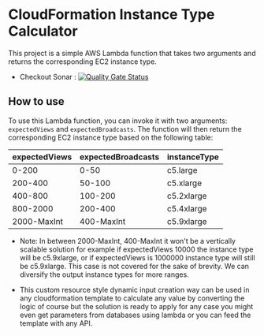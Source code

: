 # CloudFormation Instance Type Calculator

This project is a simple AWS Lambda function that takes two arguments and returns the corresponding EC2 instance type.

* Checkout Sonar : [![Quality Gate Status](https://sonarcloud.io/api/project_badges/measure?project=ekingunoncu_cloudformationcalculator&metric=alert_status)](https://sonarcloud.io/summary/overall?id=ekingunoncu_cloudformationcalculator)
 
## How to use

To use this Lambda function, you can invoke it with two arguments: `expectedViews` and `expectedBroadcasts`. The function will then return the corresponding EC2 instance type based on the following table:

| expectedViews | expectedBroadcasts | instanceType |
|---------------|--------------------|--------------|
|      0-200    |        0-50        |    c5.large  |
|     200-400   |       50-100        |   c5.xlarge  |
|    400-800   |       100-200       |    c5.2xlarge  |
|   800-2000   |      200-400       |    c5.4xlarge |
|   2000-MaxInt   |      400-MaxInt       |    c5.9xlarge |

- Note:  In between 2000-MaxInt, 400-MaxInt it won't be a vertically scalable solution for example if expectedViews 10000 the instance type will be c5.9xlarge, or if expectedViews is 1000000 instance type will still be c5.9xlarge. This case is not covered for the sake of brevity. 
We can diversify the output instance types for more ranges.

- This custom resource style dynamic input creation way can be used in any cloudformation template to calculate any value by converting the logic of course but the solution is ready to apply for any case you might even get parameters from databases using lambda or you can feed the template with any API.
